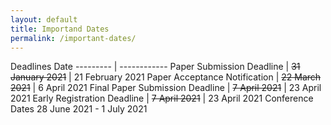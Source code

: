 ```yaml
---
layout: default 
title: Importand Dates
permalink: /important-dates/
---
```


Deadlines <td colspan=2> Date </td>
--------- | ------------
Paper Submission Deadline | ~~31 January 2021~~ | 21 February 2021
Paper Acceptance Notification | ~~22 March 2021~~ | 6 April 2021
Final Paper Submission Deadline | ~~7 April 2021~~ | 23 April 2021
Early Registration Deadline | ~~7 April 2021~~ | 23 April 2021
Conference Dates <td colspan=2> 28 June 2021 - 1 July 2021 </td>
